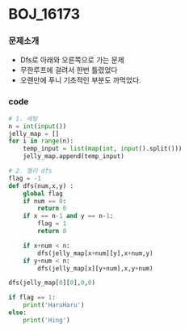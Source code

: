 # BOJ_16173

### 문제소개

- Dfs로 아래와 오른쪽으로 가는 문제
- 무한루프에 걸려서 한번 틀렸었다
- 오랜만에 푸니 기초적인 부분도 까먹었다.



### code

````python
# 1. 세팅
n = int(input())
jelly_map = []
for i in range(n):
    temp_input = list(map(int, input().split()))
    jelly_map.append(temp_input)

# 2. 젤리 dfs
flag = -1
def dfs(num,x,y) :
    global flag
    if num == 0:
        return 0
    if x == n-1 and y == n-1:
        flag = 1
        return 0

    if x+num < n:
        dfs(jelly_map[x+num][y],x+num,y)
    if y+num < n:
        dfs(jelly_map[x][y+num],x,y+num)

dfs(jelly_map[0][0],0,0)

if flag == 1:
    print('HaruHaru')
else:
    print('Hing')

````

